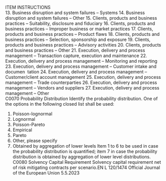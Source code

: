  
ITEM  INSTRUCTIONS  
13. Business disruption and system failures – Systems 
14. Business disruption and system failures – Other 
15. Clients, products and business practices – Suitability, disclosure and fiduciary 
16. Clients, products and business practices – Improper business or market practices 
17. Clients, products and business practices – Product flaws 
18. Clients, products and business practices – Selection, sponsorship and exposure 
19. Clients, products and business practices – Advisory activities 
20. Clients, products and business practices – Other 
21. Execution, delivery and process management – Transaction capture, execution and 
maintenance 
22. Execution, delivery and process management – Monitoring and reporting 
23. Execution, delivery and process management – Customer intake and documen ­
tation 
24. Execution, delivery and process management – Customer/client account 
management 
25. Execution, delivery and process management – Trade counterparties 
26. Execution, delivery and process management – Vendors and suppliers 
27. Execution, delivery and process management – Other  
C0070  Probability Distribution  Identify the probability distribution. One of the options in the following closed list shall 
be used: 
1. Poisson-lognormal 
2. Lognormal 
3. Poisson-Pareto 
4. Empirical 
5. Pareto 
6. Other, please specify 
7. Obtained by aggregation of lower levels 
Item 1 to 6 to be used in case the probability distribution is quantified; item 7 in case 
the probability distribution is obtained by aggregation of lower level distributions.  
C0080  Solvency Capital 
Requirement  Solvency capital requirement net of risk mitigating contracts per scenario.EN  L 120/1474 Official Journal of the European Union 5.5.2023